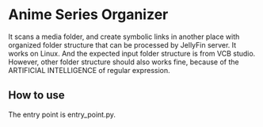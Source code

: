 # Anime Series Organizer

It scans a media folder, and create symbolic links in another place with organized folder structure that can be processed by JellyFin server. It works on Linux. And the expected input folder structure is from VCB studio. However, other folder structure should also works fine, because of the ARTIFICIAL INTELLIGENCE of regular expression.

## How to use

The entry point is entry_point.py. 
